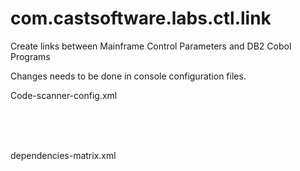 # com.castsoftware.labs.ctl.link
Create links between Mainframe Control Parameters and DB2 Cobol Programs


Changes needs to be done in console configuration files.

Code-scanner-config.xml

<discoverer extensionId="com.castsoftware.uc.asmzos" dmtId="asmzosfilediscoverer"
            fileExtensions=".asm;.ASM;.mlc;.MLC;.asmacro;.ASMACRO;" label="ASM zOS Files"/>
<discoverer extensionId="com.castsoftware.labs.ctl.link" dmtId="ctlzosfilediscoverer"
            fileExtensions=".CTL;.ctl;.ndm;.NDM;" label="CTL zOS Files"/>
<discoverer extensionId="com.castsoftware.labs.rexx" dmtId="rexxzosfilediscoverer"
            fileExtensions=".REXX;.rexx;" label="REXX zOS Files"/>    
<discoverer extensionId="com.castsoftware.labs.focus" dmtId="focuszosfilediscoverer"
            fileExtensions=".FEX;.MAS;.FOC;.fex;.mas;.foc;" label="focus zOS Files"/>    
<discoverer extensionId="com.castsoftware.uc.easytrieve" dmtId="esyzosfilediscoverer"
            fileExtensions=".ESY;.MAC;.esy;.mac;" label="ESY zOS Files"/>    
<discoverer extensionId="com.castsoftware.labs.zos.basesas" dmtId="saszosfilediscoverer"
            fileExtensions=".sas;.SAS;" label="SAS zOS Files"/> 


dependencies-matrix.xml

<technology symbol="Mainframe Control Parms" type="language">
    <allow symbol="SQL"/>
</technology>
<technology symbol="Assembler" type="language">
    <allow symbol="SQL"/>
</technology>
<technology symbol="Rexx Language" type="language">
    <allow symbol="SQL"/>
</technology> 
<technology symbol="Easytrieve Plus Language" type="language">
    <allow symbol="SQL"/>
</technology>
<technology symbol="FOCUS Language" type="language">
    <allow symbol="SQL"/>
</technology>

<technology symbol="BaseSAS" type="language">
    <allow symbol="SQL"/>
</technology>
